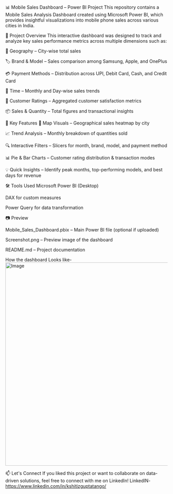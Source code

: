 📊 Mobile Sales Dashboard – Power BI Project
This repository contains a Mobile Sales Analysis Dashboard created using Microsoft Power BI, which provides insightful visualizations into mobile phone sales across various cities in India.

🚀 Project Overview
This interactive dashboard was designed to track and analyze key sales performance metrics across multiple dimensions such as:

📍 Geography – City-wise total sales

🏷️ Brand & Model – Sales comparison among Samsung, Apple, and OnePlus

💳 Payment Methods – Distribution across UPI, Debit Card, Cash, and Credit Card

📆 Time – Monthly and Day-wise sales trends

🌟 Customer Ratings – Aggregated customer satisfaction metrics

📦 Sales & Quantity – Total figures and transactional insights

📌 Key Features
📍 Map Visuals – Geographical sales heatmap by city

📈 Trend Analysis – Monthly breakdown of quantities sold

🔍 Interactive Filters – Slicers for month, brand, model, and payment method

📊 Pie & Bar Charts – Customer rating distribution & transaction modes

💡 Quick Insights – Identify peak months, top-performing models, and best days for revenue

🛠 Tools Used
Microsoft Power BI (Desktop)

DAX for custom measures

Power Query for data transformation

📷 Preview

Mobile_Sales_Dashboard.pbix – Main Power BI file (optional if uploaded)

Screenshot.png – Preview image of the dashboard

README.md – Project documentation

How the dashboard Looks like-   <img width="1119" height="632" alt="Image" src="https://github.com/user-attachments/assets/3297112e-165d-4e48-b735-d16bc3ab593e" />



📫 Let's Connect
If you liked this project or want to collaborate on data-driven solutions, feel free to connect with me on LinkedIn!
LinkedIN-    https://www.linkedin.com/in/kshitizguptatango/
